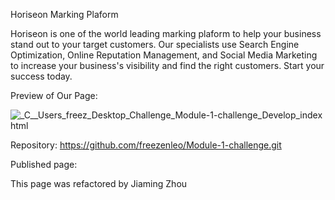 Horiseon Marking Plaform 

Horiseon is one of the world leading marking plaform to help your business stand out to your target customers. Our specialists use Search Engine Optimization, Online Reputation Management, and Social Media Marketing to increase your business's visibility and find the right customers. Start your success today.

Preview of Our Page:

![_C__Users_freez_Desktop_Challenge_Module-1-challenge_Develop_index html](https://user-images.githubusercontent.com/81452611/117598316-2e098880-b10d-11eb-90ef-26b7d4906221.png)

Repository: https://github.com/freezenleo/Module-1-challenge.git

Published page: 

This page was refactored by Jiaming Zhou

